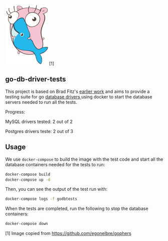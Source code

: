 ![](img/hugging-docker.png)[1]

## go-db-driver-tests

This project is based on Brad Fitz's [earlier work](https://github.com/bradfitz/go-sql-test) and aims to provide a testing suite for go [database drivers
](https://github.com/golang/go/wiki/SQLDrivers) using docker to start the database servers needed to run all the tests.

Progress:

MySQL drivers tested: 2 out of 2

Postgres drivers teste: 2 out of 3

## Usage

We use `docker-compose` to build the image with the test code and start all the database containers needed for the tests to run:

```bash
docker-compose build
docker-compose up -d
```

Then, you can see the output of the test run with:
```bash
docker-compose logs -f godbtests
```

When the tests are completed, run the following to stop the database containers:
```bash
docker-compose down
```


[1] Image copied from https://github.com/egonelbre/gophers